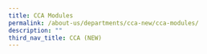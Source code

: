 ```yaml
---
title: CCA Modules
permalink: /about-us/departments/cca-new/cca-modules/
description: ""
third_nav_title: CCA (NEW)
---
```

